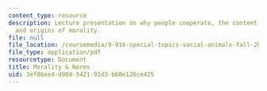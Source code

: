 ```yaml
---
content_type: resource
description: Lecture presentation on why people cooperate, the content, implementation,
  and origins of morality.
file: null
file_location: /coursemedia/9-916-special-topics-social-animals-fall-2009/3ef86ee4d98d542191d3b68e126ce425_MIT9_916F09_lec03.pdf
file_type: application/pdf
resourcetype: Document
title: Morality & Norms
uid: 3ef86ee4-d98d-5421-91d3-b68e126ce425
---
```


